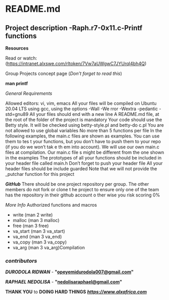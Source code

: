 # **README.md**
## Project description -Raph.r7-0x11.c-Printf functions
**Resources**
 
Read or watch:
(https://intranet.alxswe.com/rltoken/7Vw7aUWgwC7JYUrqI4bh4Q)

Group Projects concept page (*_Don’t forget to read this_*)

**man printf**
 
*General Requirements*
 
Allowed editors: vi, vim, emacs
All your files will be compiled on Ubuntu 20.04 LTS using gcc, using the options -Wall -We        rror -Wextra -pedantic -std=gnu89
All your files should end with a new line
A README.md file, at the root of the folder of the project is mandatory
Your code should use the Betty style. It will be checked using betty-style.pl and betty-do        c.pl
You are not allowed to use global variables
No more than 5 functions per file
In the following examples, the main.c files are shown as examples. You can use them to tes        t your functions, but you don’t have to push them to your repo (if you do we won’t tak    e th    em into account). We will use our own main.c files at compilation. Our main.c file    s might     be different from the one shown in the examples
The prototypes of all your functions should be included in your header file called main.h
Don’t forget to push your header file
All your header files should be include guarded
Note that we will not provide the _putchar function for this project

 **_GitHub_**
There should be one project repository per group. The other members do not fork or clone t        he project to ensure only one of the team has the repository in their github account o    ther    wise you risk scoring 0%

*More Info*
        Authorized functions and macros
* write (man 2 write)
* malloc (man 3 malloc)
* free (man 3 free)
* va_start (man 3 va_start)
* va_end (man 3 va_end)
* va_copy (man 3 va_copy)
* va_arg (man 3 va_arg)Compilation

### *contributors*
***DURODOLA RIDWAN*** - **"opeyemidurodola007@gmail.com"**

***RAPHAEL NEDOLISA*** - **"nedolisaraphael@gmail.com"**


**THANK YOU** to **DOING HARD THINGS** ***https://www.alxafrica.com***


